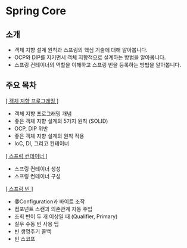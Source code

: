 # Spring Core

## 소개

- 객체 지향 설계 원칙과 스프링의 핵심 기술에 대해 알아봅니다.
- OCP와 DIP를 지키면서 객체 지향적으로 설계하는 방법을 알아봅니다.
- 스프링 컨테이너의 역할을 이해하고 스프링 빈을 등록하는 방법을 알아봅니다.

## 주요 목차

[[ 객체 지향 프로그래밍 ]](https://github.com/woosungkim0123/spring-jpa-deep-dive/tree/master/spring_core/notion/oop)

- 객체 지향 프로그래밍 개념
- 좋은 객체 지향 설계의 5가지 원칙 (SOLID)
- OCP, DIP 위반
- 좋은 객체 지향 설계의 원칙 적용
- IoC, DI, 그리고 컨테이너

[[ 스프링 컨테이너 ]](https://github.com/woosungkim0123/spring-jpa-deep-dive/tree/master/spring_core/notion/spring_container)

- 스프링 컨테이너 생성
- 스프링 컨테이너 구성

[[ 스프링 빈 ]](https://github.com/woosungkim0123/spring-jpa-deep-dive/tree/master/spring_core/notion/bean)

- @Configuration과 바이트 조작
- 컴포넌트 스캔과 의존관계 자동 주입
- 조회 빈이 두 개 이상일 때 (Qualifier, Primary)
- 실무 수동 빈 사용 팁
- 빈 생명주기 콜백
- 빈 스코프